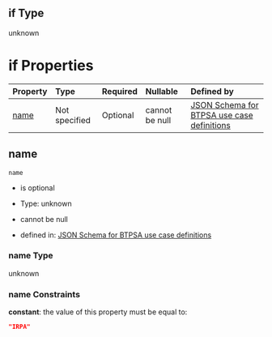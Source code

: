 ## if Type

unknown

# if Properties

| Property      | Type          | Required | Nullable       | Defined by                                                                                                                                                                                                        |
| :------------ | :------------ | :------- | :------------- | :---------------------------------------------------------------------------------------------------------------------------------------------------------------------------------------------------------------- |
| [name](#name) | Not specified | Optional | cannot be null | [JSON Schema for BTPSA use case definitions](btpsa-usecase-properties-services-items-allof-2-then-allof-28-if-properties-name.md "undefined#/properties/services/items/allOf/2/then/allOf/28/if/properties/name") |

## name



`name`

*   is optional

*   Type: unknown

*   cannot be null

*   defined in: [JSON Schema for BTPSA use case definitions](btpsa-usecase-properties-services-items-allof-2-then-allof-28-if-properties-name.md "undefined#/properties/services/items/allOf/2/then/allOf/28/if/properties/name")

### name Type

unknown

### name Constraints

**constant**: the value of this property must be equal to:

```json
"IRPA"
```
